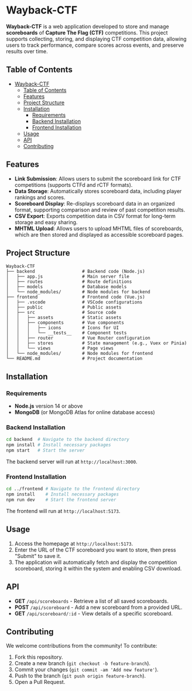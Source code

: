# Wayback-CTF

**Wayback-CTF** is a web application developed to store and manage **scoreboards** of **Capture The Flag (CTF)** competitions. This project supports collecting, storing, and displaying CTF competition data, allowing users to track performance, compare scores across events, and preserve results over time.

## Table of Contents
- [Wayback-CTF](#Wayback-CTF)
  - [Table of Contents](#table-of-contents)
  - [Features](#features)
  - [Project Structure](#project-structure)
  - [Installation](#installation)
    - [Requirements](#requirements)
    - [Backend Installation](#backend-installation)
    - [Frontend Installation](#frontend-installation)
  - [Usage](#usage)
  - [API](#api)
  - [Contributing](#contributing)

## Features

- **Link Submission**: Allows users to submit the scoreboard link for CTF competitions (supports CTFd and rCTF formats).
- **Data Storage**: Automatically stores scoreboard data, including player rankings and scores.
- **Scoreboard Display**: Re-displays scoreboard data in an organized format, supporting comparison and review of past competition results.
- **CSV Export**: Exports competition data in CSV format for long-term storage and easy sharing.
- **MHTML Upload**: Allows users to upload MHTML files of scoreboards, which are then stored and displayed as accessible scoreboard pages.

## Project Structure

```plaintext
Wayback-CTF
├── backend                  # Backend code (Node.js)
│   ├── app.js               # Main server file
│   ├── routes               # Route definitions
│   ├── models               # Database models
│   └── node_modules/        # Node modules for backend
├── frontend                 # Frontend code (Vue.js)
│   ├── .vscode              # VSCode configurations
│   ├── public               # Public assets
│   ├── src                  # Source code
│   │   ├── assets           # Static assets
│   │   ├── components       # Vue components
│   │   │   ├── icons        # Icons for UI
│   │   │   └── __tests__    # Component tests
│   │   ├── router           # Vue Router configuration
│   │   ├── stores           # State management (e.g., Vuex or Pinia)
│   │   └── views            # Page views
│   └── node_modules/        # Node modules for frontend
└── README.md                # Project documentation
```

## Installation

### Requirements

- **Node.js** version 14 or above
- **MongoDB** (or MongoDB Atlas for online database access)

### Backend Installation
```bash
cd backend  # Navigate to the backend directory
npm install # Install necessary packages
npm start   # Start the server
```


The backend server will run at `http://localhost:3000`.

### Frontend Installation
```bash
cd ../frontend # Navigate to the frontend directory
npm install    # Install necessary packages
npm run dev    # Start the frontend server
```
The frontend will run at `http://localhost:5173`.

## Usage

1. Access the homepage at `http://localhost:5173`.
2. Enter the URL of the CTF scoreboard you want to store, then press "Submit" to save it.
3. The application will automatically fetch and display the competition scoreboard, storing it within the system and enabling CSV download.

## API

- **GET** `/api/scoreboards` - Retrieve a list of all saved scoreboards.
- **POST** `/api/scoreboard` - Add a new scoreboard from a provided URL.
- **GET** `/api/scoreboard/:id` - View details of a specific scoreboard.

## Contributing

We welcome contributions from the community! To contribute:

1. Fork this repository.
2. Create a new branch (`git checkout -b feature-branch`).
3. Commit your changes (`git commit -am 'Add new feature'`).
4. Push to the branch (`git push origin feature-branch`).
5. Open a Pull Request. 
